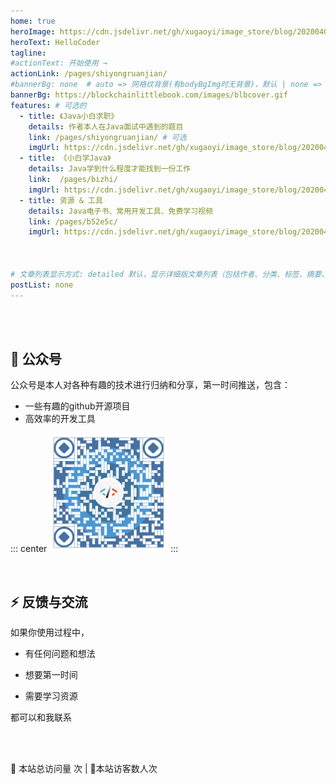```yaml
---
home: true
heroImage: https://cdn.jsdelivr.net/gh/xugaoyi/image_store/blog/20200409124835.png
heroText: HelloCoder
tagline: 
#actionText: 开始使用 →
actionLink: /pages/shiyongruanjian/
#bannerBg: none  # auto => 网格纹背景(有bodyBgImg时无背景)，默认 | none => 无 | '大图地址' | background: 自定义背景样式       提示：如发现文本颜色不适应你的背景时可以到palette.styl修改$bannerTextColor变量
bannerBg: https://blockchainlittlebook.com/images/blbcover.gif
features: # 可选的
  - title: 《Java小白求职》
    details: 作者本人在Java面试中遇到的题目
    link: /pages/shiyongruanjian/ # 可选
    imgUrl: https://cdn.jsdelivr.net/gh/xugaoyi/image_store/blog/20200409124835.png # 可选
  - title: 《小白学Java》
    details: Java学到什么程度才能找到一份工作
    link:  /pages/bizhi/
    imgUrl: https://cdn.jsdelivr.net/gh/xugaoyi/image_store/blog/20200409124835.png
  - title: 资源 & 工具
    details: Java电子书、常用开发工具、免费学习视频
    link: /pages/b52e5c/
    imgUrl: https://cdn.jsdelivr.net/gh/xugaoyi/image_store/blog/20200409124835.png
 


# 文章列表显示方式: detailed 默认，显示详细版文章列表（包括作者、分类、标签、摘要、分页等）| simple => 显示简约版文章列表（仅标题和日期）| none 不显示文章列表
postList: none
---
```




<br/>

 

<br/>



 ## 💎 公众号

公众号<Badge text="HelloCoder"/>是本人对各种有趣的技术进行归纳和分享，第一时间推送，包含：
- 一些有趣的github开源项目
- 高效率的开发工具



::: center
<img src="/img/site/HelloCoder.png"  style="width:190px;" />
:::



<br/>

## ⚡ 反馈与交流

如果你使用过程中，

- 有任何问题和想法

- 想要第一时间

- 需要学习资源

都可以和我联系




<!-- Happy new year -->
<br/><br/>

<!-- 

<div class="container-happy">
  <div>
    <span>Happy</span>
    <span>Wish</span>
  </div>
    <div>
    <span>New</span>
    <span>You</span>
  </div>
  <footer>
      <div>
    <span>Year</span>
    <span>Luck</span>
  </div>
  <div>
    <span>2022</span>
    <span>Tomorrow</span>
  </div>
  </footer>
</div>

<style>
.container-happy {
  font-size: 18px;
  font-family: Times New Roman;
  perspective: 35rem;
  width: 100%;
  margin: 0 auto;
  color: tomato;
  opacity: 0.8;
}
.container-happy footer {
  perspective: 35rem;
  transform: translateY(-1.4rem);
}
.container-happy div {
  font-size: 5rem;
  height: 6rem;
  overflow: hidden;
  text-transform: uppercase;

}

.container-happy div>span {
  display: block;
  height: 6rem;
  padding: 0 1rem;
  font-weight: bold;
  letter-spacing: .2rem;
  text-align: center;
  transition: .3s;
}

.container-happy:hover div>span {
  transform: translateY(-100%);
}

.container-happy div:nth-child(odd) {
  background-color: #EBFCFF;
  transform: rotateX(30deg);
}

.container-happy div:nth-child(even) {
  background-color: #E6F4F1;
  transform: translateY(-.6rem) rotateX(-30deg);
}
</style> 

-->

<!-- AD -->

<div class="wwads-cn wwads-horizontal pageB" data-id="136" style="width:100%;max-height:80px;min-height:auto;"></div>
<style>
  .pageB img{width:80px!important;}
  .pageT .wwads-content{display:flex;align-items: center;}
  .pageT .wwads-poweredby{display:none!important;}
  .pageT .wwads-hide{display:none!important;}
</style>

<span id="busuanzi_container_site_pv">
👀    本站总访问量 <span id="busuanzi_value_site_pv"><i class="fa fa-spinner fa-spin"></i></span>次
</span>| 🐒本站访客数<span id="busuanzi_value_site_uv"><i class="fa fa-spinner fa-spin"></i></span>人次
<!-- 评论 -->
<Vssue :title="$title" />